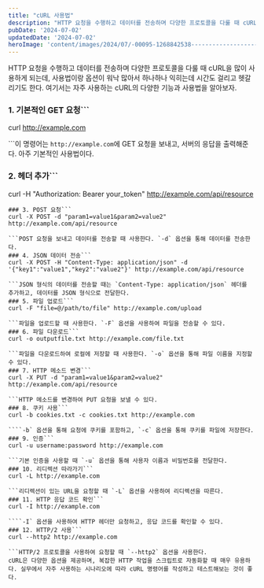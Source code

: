 ```yaml
---
title: "cURL 사용법"
description: "HTTP 요청을 수행하고 데이터를 전송하며 다양한 프로토콜을 다룰 때 cURL을 많이 사용하게 되는데, 사용법이랑 옵션이 워낙 많아서 하나하나 익히는데 시간도 걸리고 헷갈리기도 한다. 여기서는 자주 사용하는 cURL의 다양한 기능과 사용법을 알아보자.   1. 기본적인 GET 요청  c..."
pubDate: '2024-07-02'
updatedDate: '2024-07-02'
heroImage: 'content/images/2024/07/-00095-1268842538-------------------.png'
---
```


HTTP 요청을 수행하고 데이터를 전송하며 다양한 프로토콜을 다룰 때 cURL을 많이 사용하게 되는데, 사용법이랑 옵션이 워낙 많아서 하나하나 익히는데 시간도 걸리고 헷갈리기도 한다. 여기서는 자주 사용하는 cURL의 다양한 기능과 사용법을 알아보자.
### 1. 기본적인 GET 요청```
curl http://example.com

```이 명령어는 `http://example.com`에 GET 요청을 보내고, 서버의 응답을 출력해준다. 아주 기본적인 사용법이다.
### 2. 헤더 추가```
curl -H "Authorization: Bearer your_token" http://example.com/api/resource

```특정 헤더를 요청에 추가해야 할 때 사용한다. 예를 들어, API 토큰을 추가하는 경우다.
### 3. POST 요청```
curl -X POST -d "param1=value1&param2=value2" http://example.com/api/resource

```POST 요청을 보내고 데이터를 전송할 때 사용한다. `-d` 옵션을 통해 데이터를 전송한다.
### 4. JSON 데이터 전송```
curl -X POST -H "Content-Type: application/json" -d '{"key1":"value1","key2":"value2"}' http://example.com/api/resource

```JSON 형식의 데이터를 전송할 때는 `Content-Type: application/json` 헤더를 추가하고, 데이터를 JSON 형식으로 전달한다.
### 5. 파일 업로드```
curl -F "file=@/path/to/file" http://example.com/upload

```파일을 업로드할 때 사용한다. `-F` 옵션을 사용하여 파일을 전송할 수 있다.
### 6. 파일 다운로드```
curl -o outputfile.txt http://example.com/file.txt

```파일을 다운로드하여 로컬에 저장할 때 사용한다. `-o` 옵션을 통해 파일 이름을 지정할 수 있다.
### 7. HTTP 메소드 변경```
curl -X PUT -d "param1=value1&param2=value2" http://example.com/api/resource

```HTTP 메소드를 변경하여 PUT 요청을 보낼 수 있다.
### 8. 쿠키 사용```
curl -b cookies.txt -c cookies.txt http://example.com

````-b` 옵션을 통해 요청에 쿠키를 포함하고, `-c` 옵션을 통해 쿠키를 파일에 저장한다.
### 9. 인증```
curl -u username:password http://example.com

```기본 인증을 사용할 때 `-u` 옵션을 통해 사용자 이름과 비밀번호를 전달한다.
### 10. 리디렉션 따라가기```
curl -L http://example.com

```리디렉션이 있는 URL을 요청할 때 `-L` 옵션을 사용하여 리디렉션을 따른다.
### 11. HTTP 응답 코드 확인```
curl -I http://example.com

````-I` 옵션을 사용하여 HTTP 헤더만 요청하고, 응답 코드를 확인할 수 있다.
### 12. HTTP/2 사용```
curl --http2 http://example.com

```HTTP/2 프로토콜을 사용하여 요청할 때 `--http2` 옵션을 사용한다.
cURL은 다양한 옵션을 제공하며, 복잡한 HTTP 작업을 스크립트로 자동화할 때 매우 유용하다. 실무에서 자주 사용하는 시나리오에 따라 cURL 명령어를 작성하고 테스트해보는 것이 좋다.